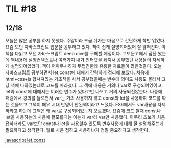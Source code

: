# TIL #18
## 12/18

오늘은 많은 공부를 하지 못했다. 주말이라 조금 쉬자는 마음으로 간단하게 책만 읽었다. 요즘 모던 자바스크립트 입문을 공부하고 있다. 책이 쉽게 설명되어있어 잘 읽혀진다. 이책을 다읽고 모던 자바스크립트 deep dive를 구매할 예정이다. 교보문고에서 잠깐 봤는데 책내용에 실행컨텍스트나 여러가지 내가 인터넷을 뒤져서 공부했던 내용들이 자세하게 설명되어있었다. 책이 어마무시하게 두껍긴한데 유용한 자료들이 많은것같다. 오늘 자바스크립트 공부하면서 let,const에 대해서 간략하게 정리해 보았다. 처음에 html+css+js 합쳐져있는 기초책을 사서 공부했을때는 변수에 의미도 사용도 몰라서 그냥 책에 나와있는데로 코드를 따라쳤다. 그 책에 내용은 거의다 var로 구성되어있어고, let과 const에 대해서는 이러한 변수가 있다고만 나오고 거의 사용되진않는다. 나중에 패캠에서 강의를 들으면서 var는 거의 사용하지 않고 const와 let을 사용하여 코드를 짜는 것을보고 그책이 매우 시대 반영이 안된책이라고 느꼈다. ES6에서도 var사용을 자제하라고 하는데 그책은 왜 var로 구성되어있는지 모르겠다. 요즘에 코드 짤때 const나 let을 사용하는데 처음에 잘모를때는 아는게 var라 var만 사용했다. 아무리 초보가 처음 접하더라도 var보단 const나 let을 사용할수 있도록 변수사용에 대해 잘 설명해주는게 필요하다고 생각한다. 뭘로 처음 접하고 사용하냐가 정말 중요하다고 생각한다. 

[javascript let,const](https://github.com/mrlee323/TIL/blob/main/js/js_let_const.md)